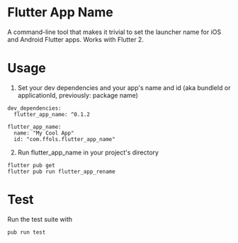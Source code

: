 # Flutter App Name 

A command-line tool that makes it trivial to set the launcher name for iOS and Android Flutter apps. Works with Flutter 2.

# Usage

1. Set your dev dependencies and your app's name and id (aka bundleId or applicationId, previously: package name)

```
dev_dependencies:
  flutter_app_name: ^0.1.2

flutter_app_name:
  name: "My Cool App"
  id: "com.ffols.flutter_app_name"
```

2. Run flutter_app_name in your project's directory

```
flutter pub get
flutter pub run flutter_app_rename
```

# Test

Run the test suite with

`pub run test`
